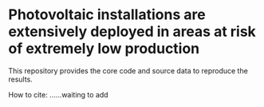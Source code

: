 # Photovoltaic installations are extensively deployed in areas at risk of extremely low production 
This repository provides the core code and source data to reproduce the results.

How to cite:
……waiting to add

